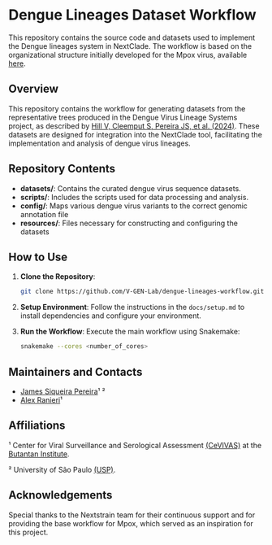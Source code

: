 # Dengue Lineages Dataset Workflow

This repository contains the source code and datasets used to implement the Dengue lineages system in NextClade. The workflow is based on the organizational structure initially developed for the Mpox virus, available [here](https://github.com/nextstrain/mpox/tree/master/nextclade).

## Overview

This repository contains the workflow for generating datasets from the representative trees produced in the Dengue Virus Lineage Systems project, as described by [Hill V, Cleemput S, Pereira JS, et al. (2024)](https://doi.org/10.1371/journal.pbio.3002834). These datasets are designed for integration into the NextClade tool, facilitating the implementation and analysis of dengue virus lineages.

## Repository Contents

- **datasets/**: Contains the curated dengue virus sequence datasets.
- **scripts/**: Includes the scripts used for data processing and analysis.
- **config/**: Maps various dengue virus variants to the correct genomic annotation file
- **resources/**: Files necessary for constructing and configuring the datasets

## How to Use

1. **Clone the Repository**:
   ```bash
   git clone https://github.com/V-GEN-Lab/dengue-lineages-workflow.git
   ```
2. **Setup Environment**:
   Follow the instructions in the `docs/setup.md` to install dependencies and configure your environment.

3. **Run the Workflow**:
   Execute the main workflow using Snakemake:
   ```bash
   snakemake --cores <number_of_cores>
   ```

## Maintainers and Contacts

- [James Siqueira Pereira](https://github.com/jamessiqueirap)¹ ²
- [Alex Ranieri](https://github.com/alex-ranieri)¹

## Affiliations

¹ Center for Viral Surveillance and Serological Assessment [(CeVIVAS)](https://bv.fapesp.br/en/auxilios/110575/continuous-improvement-of-vaccines-center-for-viral-surveillance-and-serological-assessment-cevivas/) at the [Butantan Institute](https://en.butantan.gov.br/).

² University of São Paulo [(USP)](https://www5.usp.br/english/institutional/).


## Acknowledgements

Special thanks to the Nextstrain team for their continuous support and for providing the base workflow for Mpox, which served as an inspiration for this project.
